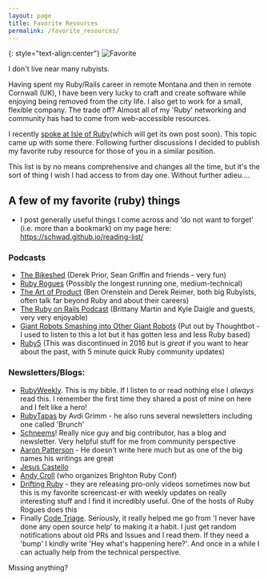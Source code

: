 ```yaml
---
layout: page
title: Favorite Resources
permalink: /favorite_resources/
---
```


{: style="text-align:center"}
![Favorite](https://i.imgur.com/khXOwRk.jpg)

I don't live near many rubyists.

Having spent my Ruby/Rails career in remote Montana and then in remote Cornwall (UK), I have been very lucky to craft and create software while enjoying being removed from the city life. I also get to work for a small, flexible company. The trade off? Almost all of my 'Ruby' networking and community has had to come from web-accessible resources.

I recently [spoke at Isle of Ruby](www.isleofruby.org)(which will get its own post soon). This topic came up with some there. Following further discussions I decided to publish my favorite ruby resource for those of you in a similar position.

This list is by no means comprehensive and changes all the time, but it's the sort of thing I wish I had access to from day one. Without further adieu....

## A few of my favorite (ruby) things

* I post generally useful things I come across and 'do not want to forget' (i.e. more than a bookmark) on my page here: https://schwad.github.io/reading-list/

### Podcasts

* [The Bikeshed](http://bikeshed.fm/) (Derek Prior, Sean Griffin and friends - very fun)
* [Ruby Rogues](https://devchat.tv/ruby-rogues) (Possibly the longest running one, medium-technical)
* [The Art of Product](http://artofproductpodcast.com/) (Ben Orenstein and Derek Reimer, both big Rubyists, often talk far beyond Ruby and about their careers)
* [The Ruby on Rails Podcast](http://5by5.tv/rubyonrails) (Brittany Martin and Kyle Daigle and guests, very very enjoyable)
* [Giant Robots Smashing into Other Giant Robots](http://giantrobots.fm/) (Put out by Thoughtbot - I used to listen to this a lot but it has gotten less and less Ruby based)
* [Ruby5](https://ruby5.codeschool.com/) (This was discontinued in 2016 but is *great* if you want to hear about the past, with 5 minute quick Ruby community updates)

### Newsletters/Blogs:

* [RubyWeekly](https://rubyweekly.com/). This is my bible. If I listen to or read nothing else I *always* read this. I remember the first time they shared a post of mine on here and I felt like a hero!
* [RubyTapas](https://www.rubytapas.com/) by Avdi Grimm - he also runs several newsletters including one called 'Brunch'
* [Schneems](https://www.schneems.com/)! Really nice guy and big contributor, has a blog and newsletter. Very helpful stuff for me from community perspective
* [Aaron Patterson](https://tenderlovemaking.com/) - He doesn't write here much but as one of the big names his writings are great
* [Jesus Castello]( http://www.rubyguides.com/)
* [Andy Croll](https://andycroll.com/ruby/stop-robots-crawlers-triggering-errors-rails/) (who organizes Brighton Ruby Conf)
* [Drifting Ruby](https://www.driftingruby.com/) - they are releasing pro-only videos sometimes now but this is my favorite screencast-er with weekly updates on really interesting stuff and I find it incredibly useful. One of the hosts of Ruby Rogues does this
* Finally [Code Triage](https://www.codetriage.com/). Seriously, it really helped me go from 'I never have done any open source help' to making it a habit. I just get random notifications about old PRs and Issues and I read them. If they need a 'bump' I kindly write 'Hey what's happening here?'. And once in a while I can actually help from the technical perspective.

Missing anything?
